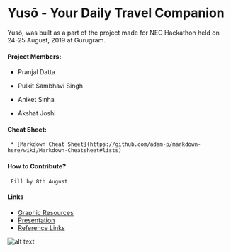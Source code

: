 # Yusō - Your Daily Travel Companion



Yusō, was built as a part of the project made for NEC Hackathon held on 24-25 August, 2019 at Gurugram.



#### Project Members: 

   * Pranjal Datta

   * Pulkit Sambhavi Singh

   * Aniket Sinha

   * Akshat Joshi



#### Cheat Sheet:  

     * [Markdown Cheat Sheet](https://github.com/adam-p/markdown-here/wiki/Markdown-Cheatsheet#lists)

#### How to Contribute?

     Fill by 8th August



#### Links

* [Graphic Resources](https://drive.google.com/drive/folders/1cJyXY8Wvlw7dEBQykcS5a6TtYTesiKyw?usp=sharing)
* [Presentation](https://docs.google.com/presentation/d/1hGLFUXPIqi_eur9nyXJhKyZY4ZxA-Uyk2JQuTGpkjhA/edit?usp=sharing)
* [Reference Links](https://docs.google.com/document/d/1ugVcn31lTHhLqBh1FfODrzgixuKSxQV_T2znUJAH17g/edit?usp=sharing)











![alt text](https://github.com/pranjaldatta/Yuso-NECHackathonProject/blob/master/git_assests/return%200.png "Team Return 0;")






